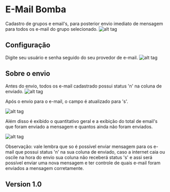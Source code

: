 E-Mail Bomba
=========
Cadastro de grupos e email's, para posterior envio imediato de mensagem para todos os e-mail do grupo selecionado.
![alt tag](https://github.com/renankabal/enviar-email-bomba/blob/master/imagens/index.png)

Configuração
----
Digite seu usuário e senha seguido do seu provedor de e-mail.
![alt tag](https://github.com/renankabal/enviar-email-bomba/blob/master/imagens/configuracao.png)

Sobre o envio
----
Antes do envio, todos os e-mail cadastrado possui status 'n' na coluna de enviado.
![alt tag](https://github.com/renankabal/enviar-email-bomba/blob/master/imagens/envido_n.png)

Após o envio para o e-mail, o campo é atualizado para 's'.

![alt tag](https://github.com/renankabal/enviar-email-bomba/blob/master/imagens/envido_s.png)

Além disso é exibido o quantitativo geral e a exibição do total de email's que foram enviado a mensagem e quantos ainda não foram enviados.

![alt tag](https://github.com/renankabal/enviar-email-bomba/blob/master/imagens/total_email.png)

Observação: vale lembra que so é possível enviar mensagem para os e-mail que possui status 'n' na sua coluna de enviado, caso a internet caia ou oscile na hora do envio sua coluna não receberá status 's' e assi será possível enviar uma nova mensagem e ter controle de quais e-mail foram enviados a mensagem corretamente.


Version 1.0
----

